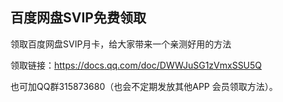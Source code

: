 ## 百度网盘SVIP免费领取

领取百度网盘SVIP月卡，给大家带来一个亲测好用的方法

领取链接：https://docs.qq.com/doc/DWWJuSG1zVmxSSU5Q

也可加QQ群315873680（也会不定期发放其他APP 会员领取方法）。
